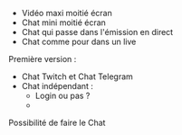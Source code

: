 
* Vidéo maxi moitié écran
* Chat mini moitié écran
* Chat qui passe dans l'émission en direct
* Chat comme pour dans un live


Première version : 
* Chat Twitch et Chat Telegram
* Chat indépendant : 
  * Login ou pas ?
  * 


Possibilité de faire le Chat 